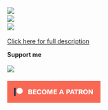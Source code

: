 <a href="https://www.curseforge.com/wow/addons/krowi-achievement-filter" alt="Curseforge">
  <img src="https://img.shields.io/badge/Curseforge-Krowi's%20Achievement%20Filter-orange" />
</a>
<br>
<a href="https://addons.wago.io/addons/krowi-achievement-filter" alt="Wago.io">
  <img src="https://img.shields.io/badge/Wago.io-Krowi's%20Achievement%20Filter-red" />
</a>
<br>
<a href="https://www.wowinterface.com/downloads/info26229-KrowisAchievementFilter" alt="WowInterface">
  <img src="https://img.shields.io/badge/WowInterface-Krowi's%20Achievement%20Filter-yellow" />
</a>

[Click here for full description](Descriptions/Wago.io.md)

**Support me**
<br>
<br>
<a href="https://www.paypal.com/donate/?hosted_button_id=NYWTBA4XM6ZS6" alt="Paypal">
  <img src="https://www.paypalobjects.com/en_US/BE/i/btn/btn_donateCC_LG.gif" />
</a>
<br>
<br>
<a href="https://www.patreon.com/Krowi" alt="Patreon">
  <img src="https://raw.githubusercontent.com/codebard/patron-button-and-widgets-by-codebard/master/images/become_a_patron_button.png" />
</a>
